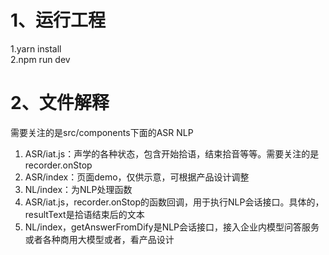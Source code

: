 # 1、运行工程
1.yarn install  
2.npm run dev
# 2、文件解释
需要关注的是src/components下面的ASR NLP
1. ASR/iat.js：声学的各种状态，包含开始拾语，结束拾音等等。需要关注的是recorder.onStop
2. ASR/index：页面demo，仅供示意，可根据产品设计调整
3. NL/index：为NLP处理函数
4. ASR/iat.js，recorder.onStop的函数回调，用于执行NLP会话接口。具体的，resultText是拾语结束后的文本
5. NL/index，getAnswerFromDify是NLP会话接口，接入企业内模型问答服务或者各种商用大模型或者，看产品设计